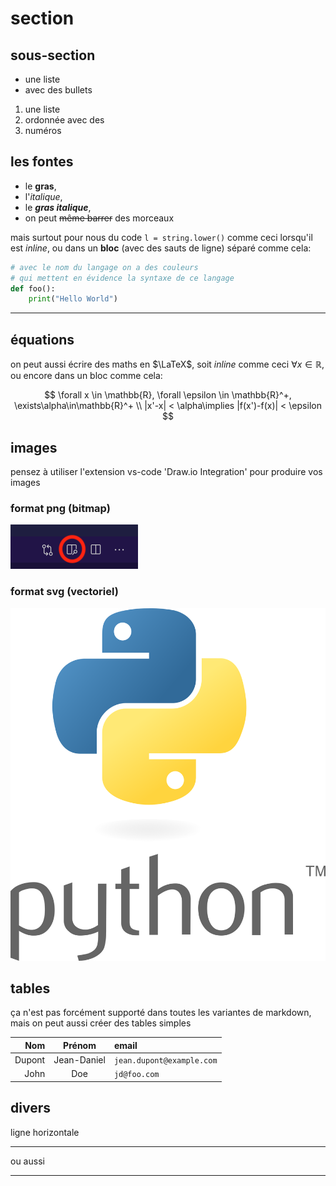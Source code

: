 # section

## sous-section

* une liste
* avec des bullets

1. une liste
1. ordonnée avec des
1. numéros

## les fontes

* le **gras**,
* l'*italique*,
* le ***gras italique***,
* on peut ~~même barrer~~ des morceaux

mais surtout pour nous du code `l = string.lower()` comme ceci lorsqu'il est *inline*, ou dans un **bloc** (avec des sauts de ligne) séparé comme cela:

```python
# avec le nom du langage on a des couleurs
# qui mettent en évidence la syntaxe de ce langage
def foo():
    print("Hello World")
```

***

## équations

on peut aussi écrire des maths en $\LaTeX$, soit *inline* comme ceci $\forall x\in\mathbb{R}$, ou encore dans un bloc comme cela:

$$
\forall x \in \mathbb{R}, \forall \epsilon \in \mathbb{R}^+, \exists\alpha\in\mathbb{R}^+ \\
 |x'-x| < \alpha\implies |f(x')-f(x)| < \epsilon
$$

## images

pensez à utiliser l'extension vs-code 'Draw.io Integration' pour produire vos images

### format png (bitmap)

![](../../notebooks/media/fig-vscode-markdown.png)

### format svg (vectoriel)

![](../../notebooks/media/logo-python.svg)

## tables

ça n'est pas forcément supporté dans toutes les variantes de markdown, mais on peut aussi créer des tables simples

| Nom | Prénom | email |
|-:|:-:|:-|
|Dupont|Jean-Daniel|`jean.dupont@example.com`|
|John|Doe|`jd@foo.com`|

## divers

ligne horizontale

---

ou aussi

***
